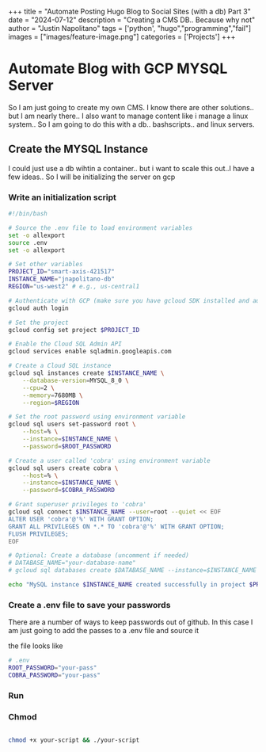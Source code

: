 +++
title =  "Automate Posting Hugo Blog to Social Sites (with a db) Part 3"
date = "2024-07-12"
description = "Creating a CMS DB.. Because why not"
author = "Justin Napolitano"
tags = ['python', "hugo","programming","fail"]
images = ["images/feature-image.png"]
categories = ['Projects']
+++


# Automate Blog with GCP MYSQL Server

So I am just going to create my own CMS.  I know there are other solutions.. but I am nearly there.. I also want to manage content like i manage a linux system.. So I am going to do this with a db.. bashscripts.. and linux servers.  



## Create the MYSQL Instance

I could just use a db wihtin a container.. but i want to scale this out..I have a few ideas.. So I will be initializing the server on gcp

### Write an initialization script


```bash
#!/bin/bash

# Source the .env file to load environment variables
set -o allexport
source .env
set -o allexport

# Set other variables
PROJECT_ID="smart-axis-421517"
INSTANCE_NAME="jnapolitano-db"
REGION="us-west2" # e.g., us-central1

# Authenticate with GCP (make sure you have gcloud SDK installed and authenticated)
gcloud auth login

# Set the project
gcloud config set project $PROJECT_ID

# Enable the Cloud SQL Admin API
gcloud services enable sqladmin.googleapis.com

# Create a Cloud SQL instance
gcloud sql instances create $INSTANCE_NAME \
    --database-version=MYSQL_8_0 \
    --cpu=2 \
    --memory=7680MB \
    --region=$REGION

# Set the root password using environment variable
gcloud sql users set-password root \
    --host=% \
    --instance=$INSTANCE_NAME \
    --password=$ROOT_PASSWORD

# Create a user called 'cobra' using environment variable
gcloud sql users create cobra \
    --host=% \
    --instance=$INSTANCE_NAME \
    --password=$COBRA_PASSWORD

# Grant superuser privileges to 'cobra'
gcloud sql connect $INSTANCE_NAME --user=root --quiet << EOF
ALTER USER 'cobra'@'%' WITH GRANT OPTION;
GRANT ALL PRIVILEGES ON *.* TO 'cobra'@'%' WITH GRANT OPTION;
FLUSH PRIVILEGES;
EOF

# Optional: Create a database (uncomment if needed)
# DATABASE_NAME="your-database-name"
# gcloud sql databases create $DATABASE_NAME --instance=$INSTANCE_NAME

echo "MySQL instance $INSTANCE_NAME created successfully in project $PROJECT_ID with superuser 'cobra'."

```

### Create a .env file to save your passwords

There are a number of ways to keep passwords out of github. In this case I am just going to add the passes to a .env file and source it 

the file looks like 

```bash
# .env
ROOT_PASSWORD="your-pass"
COBRA_PASSWORD="your-pass"
```

### Run

### Chmod

```bash

chmod +x your-script && ./your-script

```


